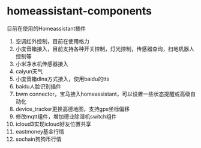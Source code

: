 # homeassistant-components
目前在使用的Homeassistant插件

1. 空调红外控制，目前在使用格力
2. 小度音箱接入，目前支持各种开关控制，灯光控制，传感器查询，扫地机器人控制等
3. 小米净水机传感器接入
4. caiyun天气
5. 小度音箱dlna方式接入，使用baidu的tts
6. baidu人脸识别插件
7. bwm connector，宝马接入homeassistant，可以设置一些状态提醒或高级自动化
8. device_tracker更换高德地图，支持gps坐标偏移
9. 修改mqtt组件，增加德业除湿机switch组件
10. icloud3实现icloud好友位置共享
11. eastmoney基金行情
12. sochain狗狗币行情
